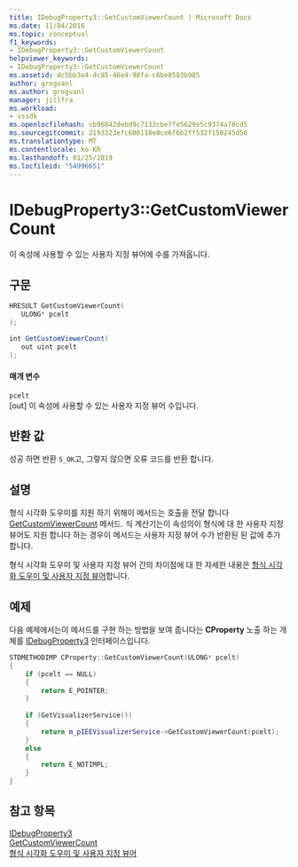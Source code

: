 ```yaml
---
title: IDebugProperty3::GetCustomViewerCount | Microsoft Docs
ms.date: 11/04/2016
ms.topic: conceptual
f1_keywords:
- IDebugProperty3::GetCustomViewerCount
helpviewer_keywords:
- IDebugProperty3::GetCustomViewerCount
ms.assetid: dc5bb3e4-dc85-46e4-98fa-c6be8583b985
author: gregvanl
ms.author: gregvanl
manager: jillfra
ms.workload:
- vssdk
ms.openlocfilehash: cb96842debd9c7132cbe7fe5629e5c9374a78cd5
ms.sourcegitcommit: 2193323efc608118e0ce6f6b2ff532f158245d56
ms.translationtype: MT
ms.contentlocale: ko-KR
ms.lasthandoff: 01/25/2019
ms.locfileid: "54996651"
---
```

# <a name="idebugproperty3getcustomviewercount"></a>IDebugProperty3::GetCustomViewerCount
이 속성에 사용할 수 있는 사용자 지정 뷰어에 수를 가져옵니다.  
  
## <a name="syntax"></a>구문  
  
```cpp  
HRESULT GetCustomViewerCount(  
   ULONG* pcelt  
);  
```  
  
```csharp  
int GetCustomViewerCount(  
   out uint pcelt  
);  
```  
  
#### <a name="parameters"></a>매개 변수  
 `pcelt`  
 [out] 이 속성에 사용할 수 있는 사용자 지정 뷰어 수입니다.  
  
## <a name="return-value"></a>반환 값  
 성공 하면 반환 `S_OK`고, 그렇지 않으면 오류 코드를 반환 합니다.  
  
## <a name="remarks"></a>설명  
 형식 시각화 도우미를 지원 하기 위해이 메서드는 호출을 전달 합니다 [GetCustomViewerCount](../../../extensibility/debugger/reference/ieevisualizerservice-getcustomviewercount.md) 메서드. 식 계산기는이 속성의이 형식에 대 한 사용자 지정 뷰어도 지원 합니다 하는 경우이 메서드는 사용자 지정 뷰어 수가 반환된 된 값에 추가 합니다.  
  
 형식 시각화 도우미 및 사용자 지정 뷰어 간의 차이점에 대 한 자세한 내용은 [형식 시각화 도우미 및 사용자 지정 뷰어](../../../extensibility/debugger/type-visualizer-and-custom-viewer.md)합니다.  
  
## <a name="example"></a>예제  
 다음 예제에서는이 메서드를 구현 하는 방법을 보여 줍니다는 **CProperty** 노출 하는 개체를 [IDebugProperty3](../../../extensibility/debugger/reference/idebugproperty3.md) 인터페이스입니다.  
  
```cpp  
STDMETHODIMP CProperty::GetCustomViewerCount(ULONG* pcelt)  
{  
    if (pcelt == NULL)  
    {  
        return E_POINTER;  
    }  
  
    if (GetVisualizerService())  
    {  
        return m_pIEEVisualizerService->GetCustomViewerCount(pcelt);  
    }  
    else  
    {  
        return E_NOTIMPL;  
    }  
}  
```  
  
## <a name="see-also"></a>참고 항목  
 [IDebugProperty3](../../../extensibility/debugger/reference/idebugproperty3.md)   
 [GetCustomViewerCount](../../../extensibility/debugger/reference/ieevisualizerservice-getcustomviewercount.md)   
 [형식 시각화 도우미 및 사용자 지정 뷰어](../../../extensibility/debugger/type-visualizer-and-custom-viewer.md)